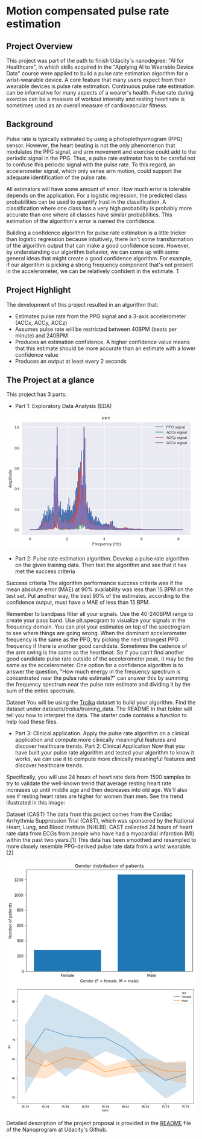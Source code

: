 # Motion compensated pulse rate estimation

## Project Overview
This project was part of the path to finish Udacity´s nanodegree: "AI for Healthcare", in which skills acquired in the "Applying AI to Wearable Device Data" course were applied to build a pulse rate estimation algorithm for a wrist-wearable device. A core feature that many users expect from their wearable devices is pulse rate estimation. Continuous pulse rate estimation can be informative for many aspects of a wearer's health. Pulse rate during exercise can be a measure of workout intensity and resting heart rate is sometimes used as an overall measure of cardiovascular fitness. 

## Background
Pulse rate is typically estimated by using a photoplethysmogram (PPG) sensor. However, the heart beating is not the only phenomenon that modulates the PPG signal, and arm movement and exercise could add to the periodic signal in the PPG. Thus, a pulse rate estimator has to be careful not to confuse this periodic signal with the pulse rate. To this regard, an accelerometer signal, which only sense arm motion, could support the adequate identification of the pulse rate.

All estimators will have some amount of error. How much error is tolerable depends on the application. For a logistic regression, the predicted class probabilities can be used to quantify trust in the classification. A classification where one class has a very high probability is probably more accurate than one where all classes have similar probabilities. This estimation of the algorithm's error is named the confidence.

Building a confidence algorithm for pulse rate estimation is a little tricker than logistic regression because intuitively, there isn't some transformation of the algorithm output that can make a good confidence score. However, by understanding our algorithm behavior, we can come up with some general ideas that might create a good confidence algorithm. For example, if our algorithm is picking a strong frequency component that's not present in the accelerometer, we can be relatively confident in the estimate. T

## Project Highlight
The development of this project resulted in an algorithm that:
* Estimates pulse rate from the PPG signal and a 3-axis accelerometer (ACCx, ACCy, ACCz)
* Assumes pulse rate will be restricted between 40BPM (beats per minute) and 240BPM
* Produces an estimation confidence. A higher confidence value means that this estimate should be more accurate than an estimate with a lower confidence value
* Produces an output at least every 2 seconds

## The Project at a glance
This project has 3 parts:
* Part 1: Exploratory Data Analysis (EDA)

![EDA](https://github.com/franciscoj-londonoh/Motion-Compensated-Pulse-Rate-Estimation/blob/main/Images/EDA_FFT.png)

* Part 2: Pulse rate estimation algorithm. Develop a pulse rate algorithm on the given training data. Then test the algorithm and see that it has met the success criteria

Success criteria
The algorithm performance success criteria was if the mean absolute error (MAE) at 90% availability was less than 15 BPM on the test set. Put another way, the best 90% of the estimates, according to the confidence output, must have a MAE of less than 15 BPM.


Remember to bandpass filter all your signals. Use the 40-240BPM range to create your pass band.
Use plt.specgram to visualize your signals in the frequency domain. You can plot your estimates on top of the spectrogram to see where things are going wrong.
When the dominant accelerometer frequency is the same as the PPG, try picking the next strongest PPG frequency if there is another good candidate.
Sometimes the cadence of the arm swing is the same as the heartbeat. So if you can't find another good candidate pulse rate outside of the accelerometer peak, it may be the same as the accelerometer.
One option for a confidence algorithm is to answer the question, "How much energy in the frequency spectrum is concentrated near the pulse rate estimate?" can answer this by summing the frequency spectrum near the pulse rate estimate and dividing it by the sum of the entire spectrum.

Dataset
You will be using the [Troika](https://ieeexplore.ieee.org/document/6905737) dataset to build your algorithm. Find the dataset under datasets/troika/training_data. The README in that folder will tell you how to interpret the data. The starter code contains a function to help load these files.

* Part 3: Clinical application. Apply the pulse rate algorithm on a clinical application and compute more clinically meaningful features and discover healthcare trends.
Part 2: Clinical Application
Now that you have built your pulse rate algorithm and tested your algorithm to know it works, we can use it to compute more clinically meaningful features and discover healthcare trends.

Specifically, you will use 24 hours of heart rate data from 1500 samples to try to validate the well-known trend that average resting heart rate increases up until middle age and then decreases into old age. We'll also see if resting heart rates are higher for women than men. See the trend illustrated in this image:


Dataset (CAST)
The data from this project comes from the Cardiac Arrhythmia Suppression Trial (CAST), which was sponsored by the National Heart, Lung, and Blood Institute (NHLBI). CAST collected 24 hours of heart rate data from ECGs from people who have had a myocardial infarction (MI) within the past two years.[1] This data has been smoothed and resampled to more closely resemble PPG-derived pulse rate data from a wrist wearable.[2]

![ClinicalApp1](https://github.com/franciscoj-londonoh/Motion-Compensated-Pulse-Rate-Estimation/blob/main/Images/Clinical_App1.png)
![ClinicalApp2](https://github.com/franciscoj-londonoh/Motion-Compensated-Pulse-Rate-Estimation/blob/main/Images/Clinical_App2.png)

Detailed description of the project proposal is provided in the [README](https://github.com/udacity/nd320-c4-wearable-data-project-starter) file of the Nanoprogram at Udacity's Github.



